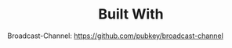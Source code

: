 <h1 style="text-align: center;">Built With</h1>

Broadcast-Channel: https://github.com/pubkey/broadcast-channel